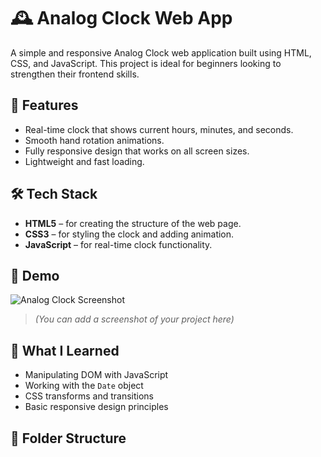 # 🕰️ Analog Clock Web App

A simple and responsive Analog Clock web application built using HTML, CSS, and JavaScript. This project is ideal for beginners looking to strengthen their frontend skills.

## 🚀 Features

- Real-time clock that shows current hours, minutes, and seconds.
- Smooth hand rotation animations.
- Fully responsive design that works on all screen sizes.
- Lightweight and fast loading.

## 🛠️ Tech Stack

- **HTML5** – for creating the structure of the web page.
- **CSS3** – for styling the clock and adding animation.
- **JavaScript** – for real-time clock functionality.

## 📸 Demo

![Analog Clock Screenshot](screenshot.png)  
> *(You can add a screenshot of your project here)*

## 🧠 What I Learned

- Manipulating DOM with JavaScript
- Working with the `Date` object
- CSS transforms and transitions
- Basic responsive design principles

## 📁 Folder Structure
